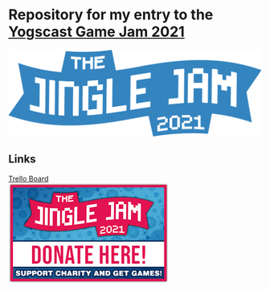 # Repository for my entry to the [Yogscast Game Jam 2021](https://itch.io/jam/yogscast-game-jam-2021)
[![JingleJam 2021](https://github.com/omegaleo/yogscastjam2021/blob/main/Jingle_Jam_2021_Logo_Blue.png?raw=true)](https://jinglejam.tiltify.com/)
## Links
[Trello Board](https://trello.com/b/mn8dhvIj/yogscast-game-jam-2021-entry)  
[![Donate to Charity](https://github.com/omegaleo/yogscastjam2021/blob/main/Jingle_Jam_2021_Panel_Blue.png?raw=true)](https://tiltify.com/@0megaleo/omega-leo-x-jinglejam)
